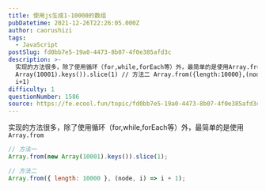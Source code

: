 ```yaml
---
title: 使用js生成1-10000的数组
pubDatetime: 2021-12-26T22:26:05.000Z
author: caorushizi
tags:
  - JavaScript
postSlug: fd0bb7e5-19a0-4473-8b07-4f0e385afd3c
description: >-
  实现的方法很多，除了使用循环（for,while,forEach等）外，最简单的是使用Array.from // 方法一 Array.from(new
  Array(10001).keys()).slice(1) // 方法二 Array.from({length:10000},(node,i)=>
  i+1)
difficulty: 1
questionNumber: 1586
source: https://fe.ecool.fun/topic/fd0bb7e5-19a0-4473-8b07-4f0e385afd3c
---
```


实现的方法很多，除了使用循环（for,while,forEach等）外，最简单的是使用`Array.from`

```js
// 方法一
Array.from(new Array(10001).keys()).slice(1);

// 方法二
Array.from({ length: 10000 }, (node, i) => i + 1);
```
